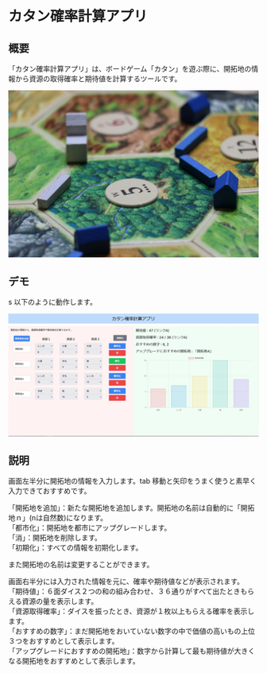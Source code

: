 # カタン確率計算アプリ

## 概要

「カタン確率計算アプリ」は、ボードゲーム「カタン」を遊ぶ際に、開拓地の情報から資源の取得確率と期待値を計算するツールです。

![Catanの画像](./public/Catan.webp)

## デモ
s
以下のように動作します。

![スクリーンショット](./public/demo.webp)

## 説明

画面左半分に開拓地の情報を入力します。tab 移動と矢印をうまく使うと素早く入力できておすすめです。

「開拓地を追加」：新たな開拓地を追加します。開拓地の名前は自動的に「開拓地ｎ」(nは自然数)になります。  
「都市化」：開拓地を都市にアップグレードします。  
「消」：開拓地を削除します。  
「初期化」：すべての情報を初期化します。  

また開拓地の名前は変更することができます。  
 
画面右半分には入力された情報を元に、確率や期待値などが表示されます。  
「期待値」：６面ダイス２つの和の組み合わせ、３６通りがすべて出たときもらえる資源の量を表示します。  
「資源取得確率」：ダイスを振ったとき、資源が１枚以上もらえる確率を表示します。  
「おすすめの数字」：まだ開拓地をおいていない数字の中で価値の高いもの上位３つをおすすめとして表示します。  
「アップグレードにおすすめの開拓地」：数字から計算して最も期待値が大きくなる開拓地をおすすめとして表示します。  
